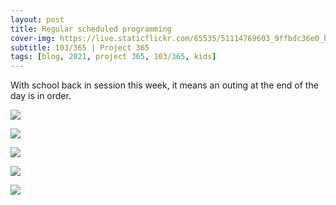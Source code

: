 ```yaml
---
layout: post
title: Regular scheduled programming
cover-img: https://live.staticflickr.com/65535/51114769603_9ffbdc36e0_h.jpg
subtitle: 103/365 | Project 365
tags: [blog, 2021, project 365, 103/365, kids]
---
```

<style>
  .intro-header.big-img {
    background-position:center 
  }
</style>
With school back in session this week, it means an outing at the end of the day is in order.
<p class="post-img-wrap">
  <img src="https://live.staticflickr.com/65535/51114614499_de648ff67f_h.jpg">
</p>
<p class="post-img-wrap">
  <img src="https://live.staticflickr.com/65535/51114861801_d195495577_h.jpg">
</p>
<p class="post-img-wrap">
  <img src="https://live.staticflickr.com/65535/51114861936_3ee27e3e56_h.jpg">
</p>
<p class="post-img-wrap">
  <img src="https://live.staticflickr.com/65535/51114769878_ea20f1a2e8_h.jpg">
</p>
<p class="post-img-wrap">
  <img src="https://live.staticflickr.com/65535/51114862061_02a0dfde33_h.jpg">
</p>
